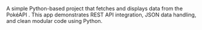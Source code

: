 A simple Python-based project that fetches and displays data from the PokéAPI
. This app demonstrates REST API integration, JSON data handling, and clean modular code using Python.

